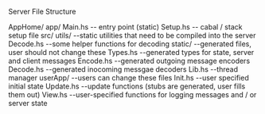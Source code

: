 Server File Structure

AppHome/
	app/
		Main.hs 		-- entry point (static)
	Setup.hs    		-- cabal / stack setup file
	src/
		utils/			--static utilities that need to be compiled into the server
			Decode.hs   --some helper functions for decoding
		static/         --generated files, user should not change these
			Types.hs	--generated types for state, server and client messages
			Encode.hs	--generated outgoing message encoders
			Decode.hs	--generated inocoming messgae decoders
			Lib.hs		--thread manager
		userApp/		--users can change these files
			Init.hs		--user specified initial state
			Update.hs	--update functions (stubs are generated, user fills them out)
			View.hs		--user-specified functions for logging messages and / or server state